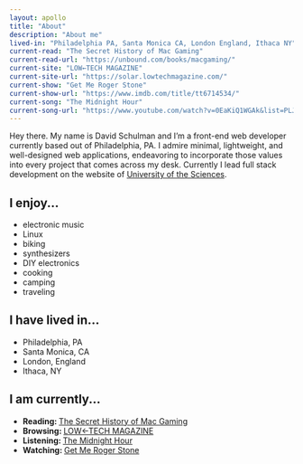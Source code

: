 ```yaml
---
layout: apollo
title: "About"
description: "About me"
lived-in: "Philadelphia PA, Santa Monica CA, London England, Ithaca NY"
current-read: "The Secret History of Mac Gaming"
current-read-url: "https://unbound.com/books/macgaming/"
current-site: "LOW←TECH MAGAZINE"
current-site-url: "https://solar.lowtechmagazine.com/"
current-show: "Get Me Roger Stone"
current-show-url: "https://www.imdb.com/title/tt6714534/"
current-song: "The Midnight Hour"
current-song-url: "https://www.youtube.com/watch?v=0EaKiQ1WGAk&list=PLJLCTosMQk1DNOkdGKyrlsXQkLBE8CguO"
---
```


Hey there. My name is David Schulman and I’m a front-end web developer currently based out of Philadelphia, PA. I admire minimal, lightweight, and well-designed web applications, endeavoring to incorporate those values into every project that comes across my desk. Currently I lead full stack development on the website of [University of the Sciences](https://www.usciences.edu/index.html).

<div class="three-column-list">
	<div class="list">
		<h2>I enjoy...</h2>
		<ul>
			<li>electronic music</li>
			<li>Linux</li>
			<li>biking</li>
			<li>synthesizers</li>
			<li>DIY electronics</li>
			<li>cooking</li>
			<li>camping</li>
			<li>traveling</li>
		</ul>
	</div>
	<div class="list">
		<h2>I have lived in...</h2>
		<ul>
			<li><i class="fas fa-home"></i> Philadelphia, PA</li>
			<li><i class="fas fa-sun"></i> Santa Monica, CA</li>
			<li><i class="fas fa-plane-departure"></i> London, England</li>
			<li><i class="fas fa-tree"></i> Ithaca, NY</li>
		</ul>
	</div>
	<div class="list">
	<h2>I am currently...</h2>
		<ul>
			<li><strong>Reading: </strong><a href="https://unbound.com/books/macgaming/" target="_blank" title="The Secret History of Mac Gaming">The Secret History of Mac Gaming</a></li>
			<li><strong>Browsing: </strong><a href="https://solar.lowtechmagazine.com" target="_blank" title="LOW←TECH MAGAZINE">LOW←TECH MAGAZINE</a></li>
			<li><strong>Listening: </strong><a href="https://www.youtube.com/watch?v=0EaKiQ1WGAk&list=PLJLCTosMQk1DNOkdGKyrlsXQkLBE8CguO" target="_blank" title="The Midnight Hour">The Midnight Hour</a></li>
			<li><strong>Watching: </strong><a href="https://www.imdb.com/title/tt6714534/" target="_blank" title="Get Me Roger Stone">Get Me Roger Stone</a></li>
		</ul>
	</div>
</div>
<div class="clear"></div>
